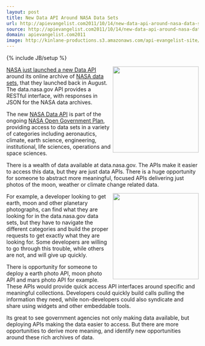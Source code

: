 ```yaml
---
layout: post
title: New Data API Around NASA Data Sets
url: http://apievangelist.com2011/10/14/new-data-api-around-nasa-data-sets/
source: http://apievangelist.com2011/10/14/new-data-api-around-nasa-data-sets/
domain: apievangelist.com2011
image: http://kinlane-productions.s3.amazonaws.com/api-evangelist-site/blog/open-nasa.png
---
```

{% include JB/setup %}<p>
     <a title="NASA just launched a new Data API" href="http://open.nasa.gov/blog/2011/10/12/announcing-the-data-nasa-gov-api/"><img src="http://kinlane-productions.s3.amazonaws.com/api-evangelist/nasa/open-nasa.png"  width="225" align="right" /></a>
</p>
<p>
     <a title="NASA just launched a new Data API" href="http://open.nasa.gov/blog/2011/10/12/announcing-the-data-nasa-gov-api/">NASA just launched a new Data API</a> around its online archive of <a title="NASA data sets" href="http://data.nasa.gov/">NASA data sets</a>, that they launched back in August. The data.nasa.gov API provides a RESTful interface, with responses in JSON for the NASA data archives.
</p>
<p>
     The new <a title="NASA Data API" href="http://data.nasa.gov/api-info/">NASA Data API</a> is part of the ongoing <a title="NASA Government Data Plan" href="http://www.nasa.gov/open/plan/index.html">NASA Open Government Plan</a>, providing access to data sets in a variety of categories including aeronautics, climate, earth science, engineering, institutional, life sciences, operations and space sciences.
</p>
<p>
     There is a wealth of data available at data.nasa.gov. The APIs make it easier to access this data, but they are just data APIs. There is a huge opportunity for someone to abstract more meaningful, focused APIs delivering just photos of the moon, weather or climate change related data.
</p>
<p>
     <a title="NASA just launched a new Data API" href="http://open.nasa.gov/blog/2011/10/12/announcing-the-data-nasa-gov-api/"><img src="http://kinlane-productions.s3.amazonaws.com/api-evangelist/nasa/nasa-data-gov-old-computer.png"  width="225" align="right" /></a>
</p>
<p>
     For example, a developer looking to get earth, moon and other planetary photographs, can find what they are looking for in the data.nasa.gov data sets, but they have to navigate the different categories and build the proper requests to get exactly what they are looking for. Some developers are willing to go through this trouble, while others are not, and will give up quickly.
</p>
<p>
     There is opportunity for someone to deploy a earth photo API, moon photo API and mars photo API for example. These APIs would provide quick access API interfaces around specific and meaningful collections. Developers could quickly build calls pulling the information they need, while non-developers could also syndicate and share using widgets and other embeddable tools.
</p>
<p>
     Its great to see government agencies not only making data available, but deploying APIs making the data easier to access. But there are more opportunities to derive more meaning, and identify new opportunities around these rich archives of data.
</p>
